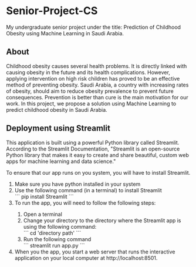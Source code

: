 # Senior-Project-CS
My undergraduate senior project under the title: Prediction of Childhood Obesity using Machine Learning in Saudi Arabia.

## About
Childhood obesity causes several health problems. It is directly linked with causing obesity in the future and its health complications. However, applying intervention
on high risk children has proved to be an effective method of preventing obesity. Saudi Arabia, a country with increasing rates of obesity, should aim to reduce obesity
prevalence to prevent future consequences. Prevention is better than cure is the main motivation for our work. In this project, we propose a solution using Machine
Learning to predict childhood obesity in Saudi Arabia.

## Deployment using Streamlit
This application is built using a powerful Python library called Streamlit. According to the Streamlit Documentation, "Streamlit is an open-source Python library that makes it easy to create and share beautiful, custom web apps for machine learning and data science."

To ensure that our app runs on you system, you will have to install Streamlit.
<ol>
  <li> Make sure you have python installed in your system </li>
  <li> Use the following command (in a terminal) to install Streamlit </li>
  ```
    pip install Streamlit 
  ```
  <li> To run the app, you will need to follow the following steps: </li>
  <ol>
    <li> Open a terminal </li>
    <li> Change your directory to the directory where the Streamlit app is using the following command: </li>
     ``` 
      cd 'directory path'  
     ```
    <li> Run the following command </li>
     ``` 
      streamlit run app.py 
     ```
  </ol>
  <li> When you the app, you start a web server that runs the interactive application on your local computer at http://localhost:8501. </li>
</ol> 
